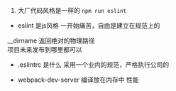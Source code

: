 1. 大厂代码风格是一样的
  `npm run eslint`

- eslint 是js风格 一开始痛苦，自由是建立在规范上的

__dirname 返回绝对的物理路径    
项目未来发布到哪里都可以

- .eslintrc 是什么 采用一个业内的规范，严格执行公司的

- webpack-dev-server 编译放在内存中 性能